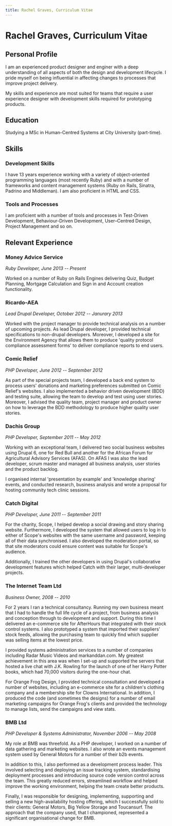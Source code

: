 ```yaml
---
title: Rachel Graves, Curriculum Vitae
---
```


# Rachel Graves, Curriculum Vitae

## Personal Profile

I am an experienced product designer and enginer with a deep understanding of all aspects of both the design and development lifecycle. I pride myself on being influential in affecting changes to processes that improve project delivery.

My skills and experience are most suited for teams that require a user experience designer with development skills required for prototyping products.

## Education

Studying a MSc in Human-Centred Systems at City University (part-time).

## Skills

### Development Skills

I have 13 years experience working with a variety of object-oriented programming languages (most recently Ruby) and with a number of frameworks and content management systems (Ruby on Rails, Sinatra, Padrino and Middleman). I am also proficient in HTML and CSS.

### Tools and Processes
I am proficient with a number of tools and processes in Test-Driven Development, Behaviour-Driven Development, User–Centred Design, Project Management and so on.

## Relevant Experience

### Money Advice Service
_Ruby Developer, June 2013 -- Present_

Worked on a number of Ruby on Rails Engines delivering Quiz, Budget Planning, Mortgage Calculation and Sign in and Account creation functionality.

### Ricardo-AEA
_Lead Drupal Developer, October 2012 -- Janurary 2013_

Worked with the project manager to provide technical analysis on a number of upcoming projects. As lead Drupal developer, I provided technical specifications to non-drupal developers. Moreover, I developed a site for the Environment Agency that allows them to produce 'quality protocol compliance assessment forms'  to deliver compliance reports to end users.

### Comic Relief
_PHP Developer, June 2012 -- September 2012_

As part of the special projects team, I developed a back end system to process users' donations and marketing preferences submitted on Comic Relief's websites. I also implemented a behavior driven development (BDD) and testing suite, allowing the team to develop and test using user stories. Moreover, I advised the quality team, project manager and product owner on how to leverage the BDD methodology to produce higher quality user stories.

### Dachis Group
_PHP Developer, September 2011 -- May 2012_

Working with an exceptional team, I delivered two social business websites using Drupal 6, one for Red Bull and another for the African Forum for Agricultural Advisory Services (AFAS). On AFAS I was also the lead developer, scrum master and managed all business analysis, user stories and the product backlog.

I organised internal 'presentation by example' and 'knowledge sharing' events, and conducted research, business analysis and wrote a proposal for hosting community tech clinic sessions.


### Catch Digital
_PHP Developer, June 2011 -- September 2011_

For the charity, Scope, I helped develop a social drawing and story sharing website. Furthermore, I developed the system that allowed users to log in to either of Scope's websites with the same username and password, keeping all of their data synchronised. I also developed the moderation portal, so that site moderators could ensure content was suitable for Scope's audience.

Additionally, I trained the other developers in using Drupal's collaborative development features which helped Catch with their larger, multi-developer projects.

### The Internet Team Ltd
_Business Owner, 2008 -- 2010_

For 2 years I ran a technical consultancy. Running my own business meant that I had to handle the full life cycle of a project, from business analysis and conception through to development and support. During this time I delivered an e-commerce site for AfterHours that integrated with their stock control systems. I also prototyped a system that imported their suppliers' stock feeds, allowing the purchasing team to quickly find which supplier was selling items at the lowest price.

I provided systems administration services to a number of companies including Radar Music Videos and markanddan.com. My greatest achievement in this area was when I set-up and supported the servers that hosted a live chat with J.K. Rowling for the launch of one of her Harry Potter books, which had 70,000 visitors during the one-hour chat.

For Orange Frog Design, I provided technical consultation and developed a number of websites, including an e-commerce site for a children's clothing company and a membership site for Clowns International.  In addition, I produced the code (and sometimes the designs) for a number of email marketing campaigns for Orange Frog's clients and provided the technology to manage lists, send the campaigns and view stats.

### BMB Ltd
_PHP Developer & Systems Administrator, November 2006 -- May 2008_

My role at BMB was threefold. As a PHP developer, I worked on a number of data gathering and marketing websites. I also wrote an events management system used by General Motors for a number of their b2b events.

In addition to this, I also performed as a development process leader. This involved selecting and deploying an issue tracking system, standardising deployment processes and introducing source code version control across the team. This greatly reduced errors, streamlined workflow and helped improve the working environment, helping the team create better products.

Finally, I was responsible for designing, implementing, supporting and selling a new high-availability hosting offering, which I successfully sold to their clients: General Motors, Big Yellow Storage and Toucansurf. The approach that the company used, that I championed, represented a significant organisational change for BMB.
